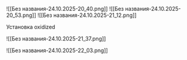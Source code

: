 
![[Без названия-24.10.2025-20_40.png]]
![[Без названия-24.10.2025-20_53.png]]
![[Без названия-24.10.2025-21_12.png]]


Установка oxidized

![[Без названия-24.10.2025-21_37.png]]

![[Без названия-24.10.2025-22_03.png]]